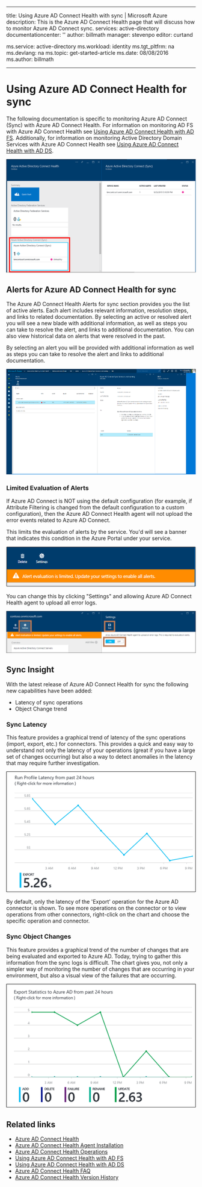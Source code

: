 
---
title: Using Azure AD Connect Health with sync | Microsoft Azure
description: This is the Azure AD Connect Health page that will discuss how to monitor Azure AD Connect sync.
services: active-directory
documentationcenter: ''
author: billmath
manager: stevenpo
editor: curtand

ms.service: active-directory
ms.workload: identity
ms.tgt_pltfrm: na
ms.devlang: na
ms.topic: get-started-article
ms.date: 08/08/2016
ms.author: billmath

---
# Using Azure AD Connect Health for sync
The following documentation is specific to monitoring Azure AD Connect (Sync) with Azure AD Connect Health.  For information on monitoring AD FS with Azure AD Connect Health see [Using Azure AD Connect Health with AD FS](active-directory-aadconnect-health-adfs.md). Additionally, for information on monitoring Active Directory Domain Services with Azure AD Connect Health see [Using Azure AD Connect Health with AD DS](active-directory-aadconnect-health-adds.md).

![Azure AD Connect Health for Sync](./media/active-directory-aadconnect-health-sync/sync.png)

## Alerts for Azure AD Connect Health for sync
The Azure AD Connect Health Alerts for sync section provides you the list of active alerts. Each alert includes relevant information, resolution steps, and links to related documentation. By selecting an active or resolved alert you will see a new blade with additional information, as well as steps you can take to resolve the alert, and links to additional documentation. You can also view historical data on alerts that were resolved in the past.

By selecting an alert you will be provided with additional information as well as steps you can take to resolve the alert and links to additional documentation.

![Azure AD Connect sync error](./media/active-directory-aadconnect-health-sync/alert.png)

### Limited Evaluation of Alerts
If Azure AD Connect is NOT using the default configuration (for example, if Attribute Filtering is changed from the default configuration to a custom configuration), then the Azure AD Connect Health agent will not upload the error events related to Azure AD Connect. 

This limits the evaluation of alerts by the service. You'd will see a banner that indicates this condition in the Azure Portal under your service.

![Azure AD Connect Health for Sync](./media/active-directory-aadconnect-health-sync/banner.png)

You can change this by clicking "Settings" and allowing Azure AD Connect Health agent to upload all error logs.

![Azure AD Connect Health for Sync](./media/active-directory-aadconnect-health-sync/banner2.png)

## Sync Insight
With the latest release of Azure AD Connect Health for sync the following new capabilities have been added:

* Latency of sync operations
* Object Change trend

### Sync Latency
This feature provides a graphical trend of latency of the sync operations (import, export, etc.) for connectors.  This provides a quick and easy way to understand not only the latency of your operations (great if you have a large set of changes occurring) but also a way to detect anomalies in the latency that may require further investigation.

![Sync Latency](./media/active-directory-aadconnect-health-sync/synclatency.png)

By default, only the latency of the 'Export' operation for the Azure AD connector is shown.  To see more operations on the connector or to view operations from other connectors, right-click on the chart and choose the specific operation and connector.

### Sync Object Changes
This feature provides a graphical trend of the number of changes that are being evaluated and exported to Azure AD.  Today, trying to gather this information from the sync logs is difficult.  The chart gives you, not only a simpler way of monitoring the number of changes that are occurring in your environment, but also a visual view of the failures that are occurring.

![Sync Latency](./media/active-directory-aadconnect-health-sync/syncobjectchanges.png)

## Related links
* [Azure AD Connect Health](active-directory-aadconnect-health.md)
* [Azure AD Connect Health Agent Installation](active-directory-aadconnect-health-agent-install.md)
* [Azure AD Connect Health Operations](active-directory-aadconnect-health-operations.md)
* [Using Azure AD Connect Health with AD FS](active-directory-aadconnect-health-adfs.md)
* [Using Azure AD Connect Health with AD DS](active-directory-aadconnect-health-adds.md)
* [Azure AD Connect Health FAQ](active-directory-aadconnect-health-faq.md)
* [Azure AD Connect Health Version History](active-directory-aadconnect-health-version-history.md)

